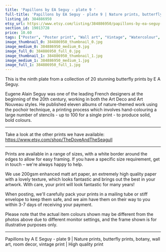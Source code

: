```yaml
---
title: 'Papillons by EA Seguy - plate 9 '
full-title: 'Papillons by EA Seguy - plate 9 | Nature prints, butterfly prints, botany, wall art, room decor, vintage print | High quality print'
listing_id: 384886950
etsy_url: https://www.etsy.com/listing/384886950/papillons-by-ea-seguy-plate-9-nature?utm_source=site&utm_medium=api&utm_campaign=api
section_id: 19013728
price: 10.60
tags: ["Poster", "Poster print", "Wall art", "Vintage", "Watercolour", "Nature", "Botanical art", "Wildlife", "Nature print", "Butterfly print", "Butterfly art", "Butterfly poster", "High quality print", "Papillons"]
image_thumbnail_0: 384886950_thumbnail_0.jpg
image_medium_0: 384886950_medium_0.jpg
image_full_0: 384886950_full_0.jpg
image_thumbnail_1: 384886950_thumbnail_1.jpg
image_medium_1: 384886950_medium_1.jpg
image_full_1: 384886950_full_1.jpg
---
```

This is the ninth plate from a collection of 20 stunning butterfly prints by E A Seguy.

Eugene Alain Seguy was one of the leading French designers at the beginning of the 20th century, working in both the Art Deco and Art Nouveau styles. He published eleven albums of nature-themed work using the pochoir technique, a printing process which involves hand-colouring a large number of stencils - up to 100 for a single print -  to produce solid, bold colours.

---

Take a look at the other prints we have available: https://www.etsy.com/shop/TheDoveAndTheSeagull

---

Prints are available in a range of sizes, with a white border around the edges to allow for easy framing. If you have a specific size requirement, get in touch – we&#39;re always happy to help.

We use 200gsm enhanced matt art paper, an extremely high quality paper with a lovely texture, which looks fantastic and brings out the best in your artwork. With care, your print will look fantastic for many years!

When posting, we&#39;ll carefully pack your prints in a mailing tube or stiff envelope to keep them safe, and we aim have them on their way to you within 3-7 days of receiving your payment.

Please note that the actual item colours shown may be different from the photos above due to different monitor settings, and the frame shown is for illustrative purposes only.

---

Papillons by A E Seguy - plate 9 | Nature prints, butterfly prints, botany, wall art, room decor, vintage print | High quality print
